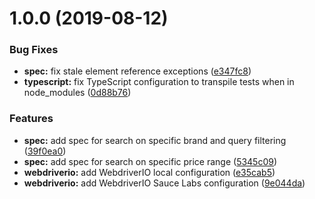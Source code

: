 # 1.0.0 (2019-08-12)


### Bug Fixes

* **spec:** fix stale element reference exceptions ([e347fc8](https://github.com/algolia/instantsearch-e2e-tests/commit/e347fc8))
* **typescript:** fix TypeScript configuration to transpile tests when in node_modules ([0d88b76](https://github.com/algolia/instantsearch-e2e-tests/commit/0d88b76))


### Features

* **spec:** add spec for search on specific brand and query filtering ([39f0ea0](https://github.com/algolia/instantsearch-e2e-tests/commit/39f0ea0))
* **spec:** add spec for search on specific price range ([5345c09](https://github.com/algolia/instantsearch-e2e-tests/commit/5345c09))
* **webdriverio:** add WebdriverIO local configuration ([e35cab5](https://github.com/algolia/instantsearch-e2e-tests/commit/e35cab5))
* **webdriverio:** add WebdriverIO Sauce Labs configuration ([9e044da](https://github.com/algolia/instantsearch-e2e-tests/commit/9e044da))



